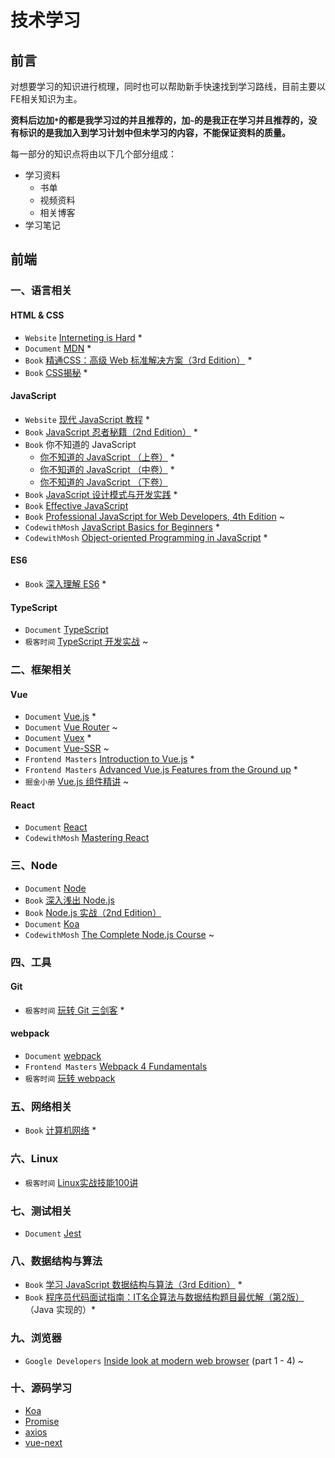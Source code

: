 # 技术学习

## 前言

对想要学习的知识进行梳理，同时也可以帮助新手快速找到学习路线，目前主要以FE相关知识为主。

**资料后边加`*`的都是我学习过的并且推荐的，加`~`的是我正在学习并且推荐的，没有标识的是我加入到学习计划中但未学习的内容，不能保证资料的质量。**

每一部分的知识点将由以下几个部分组成：

- 学习资料
  - 书单
  - 视频资料
  - 相关博客
- 学习笔记



## 前端

### 一、语言相关

#### HTML & CSS

- `Website`   [Interneting is Hard](https://internetingishard.com) *
- `Document`   [MDN](https://developer.mozilla.org/zh-CN/docs/Learn) *
- `Book`   [精通CSS：高级 Web 标准解决方案（3rd Edition）](https://book.douban.com/subject/30450258/) *
- `Book`   [CSS揭秘](https://book.douban.com/subject/26745943/) *



#### JavaScript

- `Website`   [现代 JavaScript 教程](https://zh.javascript.info/) *
- `Book`   [JavaScript 忍者秘籍（2nd Edition）](https://book.douban.com/subject/30143702/) *
- `Book`   你不知道的 JavaScript 
  - [你不知道的 JavaScript （上卷）](https://book.douban.com/subject/26351021/) *
  - [你不知道的 JavaScript （中卷）](https://book.douban.com/subject/26854244/) *
  - [你不知道的 JavaScript （下卷）](https://book.douban.com/subject/27620408/)
- `Book`   [JavaScript 设计模式与开发实践](https://book.douban.com/subject/26382780/) *
- `Book`   [Effective JavaScript](https://book.douban.com/subject/25786138/) 
- `Book`   [Professional JavaScript for Web Developers, 4th Edition](https://book.douban.com/subject/27589744/) ~
- `CodewithMosh`   [JavaScript Basics for Beginners](https://codewithmosh.com/p/javascript-basics-for-beginners) *
- `CodewithMosh`   [Object-oriented Programming in JavaScript](https://codewithmosh.com/p/object-oriented-programming-in-javascript) *



#### ES6

- `Book`   [深入理解 ES6](https://book.douban.com/subject/27072230/) *



#### TypeScript

- `Document`   [TypeScript](https://www.tslang.cn)
- `极客时间`   [TypeScript 开发实战](https://time.geekbang.org/course/intro/211) ~



### 二、框架相关

#### Vue

- `Document`   [Vue.js](https://cn.vuejs.org/) *
- `Document`   [Vue Router](https://router.vuejs.org/zh/) ~
- `Document`   [Vuex](https://vuex.vuejs.org/zh/) *
- `Document`   [Vue-SSR](https://ssr.vuejs.org/zh/) ~
- `Frontend Masters`   [Introduction to Vue.js](https://frontendmasters.com/courses/vue/) *
- `Frontend Masters`   [Advanced Vue.js Features from the Ground up](https://frontendmasters.com/courses/advanced-vue/) *
- `掘金小册`   [Vue.js 组件精讲](https://juejin.im/book/5bc844166fb9a05cd676ebca) ~



#### React

- `Document` [React](https://react.docschina.org/)
- `CodewithMosh`   [Mastering React](https://codewithmosh.com/p/mastering-react)



### 三、Node

- `Document`   [Node](http://nodejs.cn/api/)
- `Book`   [深入浅出 Node.js](https://book.douban.com/subject/25768396/)
- `Book`   [Node.js 实战（2nd Edition）](https://book.douban.com/subject/30288107/)
- `Document`   [Koa](https://koa.bootcss.com)
- `CodewithMosh`   [The Complete Node.js Course](https://codewithmosh.com/p/the-complete-node-js-course) ~



### 四、工具

#### Git

- `极客时间`   [玩转 Git 三剑客](https://time.geekbang.org/course/intro/145) *



#### webpack

- `Document`   [webpack](https://www.webpackjs.com/)
- `Frontend Masters`   [Webpack 4 Fundamentals](https://frontendmasters.com/courses/webpack-fundamentals/)
- `极客时间`   [玩转 webpack](https://time.geekbang.org/course/intro/190)



### 五、网络相关

- `Book`   [计算机网络](https://book.douban.com/subject/24740558/) *



### 六、Linux

- `极客时间`   [Linux实战技能100讲](https://time.geekbang.org/course/intro/193)



### 七、测试相关

- `Document`   [Jest](https://jestjs.io/)



### 八、数据结构与算法

- `Book`   [学习 JavaScript 数据结构与算法（3rd Edition）](https://book.douban.com/subject/33441631/) *
- `Book`   [程序员代码面试指南：IT名企算法与数据结构题目最优解（第2版）](https://book.douban.com/subject/30422021/)（Java 实现的）*



### 九、浏览器

- `Google Developers`   [Inside look at modern web browser](http://developers.google.com/web/updates/2018/09/inside-browser-part1) (part 1 - 4) ~



### 十、源码学习

- [Koa](https://github.com/koajs/koa)
- [Promise](https://github.com/then/promise)
- [axios](https://github.com/axios/axios)
- [vue-next](https://github.com/vuejs/vue-next)





